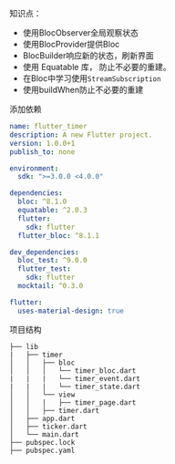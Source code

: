 

知识点：

- 使用BlocObserver全局观察状态
- 使用BlocProvider提供Bloc
- BlocBuilder响应新的状态，刷新界面
- 使用 Equatable 库， 防止不必要的重建。
- 在Bloc中学习使用`StreamSubscription`
- 使用buildWhen防止不必要的重建

添加依赖

```yaml
name: flutter_timer
description: A new Flutter project.
version: 1.0.0+1
publish_to: none

environment:
  sdk: ">=3.0.0 <4.0.0"

dependencies:
  bloc: ^8.1.0
  equatable: ^2.0.3
  flutter:
    sdk: flutter
  flutter_bloc: ^8.1.1

dev_dependencies:
  bloc_test: ^9.0.0
  flutter_test:
    sdk: flutter
  mocktail: ^0.3.0

flutter:
  uses-material-design: true
```

项目结构

```
├── lib
|   ├── timer
│   │   ├── bloc
│   │   │   └── timer_bloc.dart
|   |   |   └── timer_event.dart
|   |   |   └── timer_state.dart
│   │   └── view
│   │   |   ├── timer_page.dart
│   │   ├── timer.dart
│   ├── app.dart
│   ├── ticker.dart
│   └── main.dart
├── pubspec.lock
├── pubspec.yaml
```





